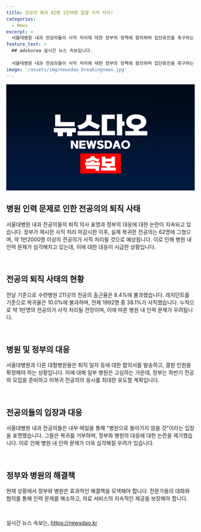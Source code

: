 ```yaml
---
title: 전공의 복귀 62명 1만여명 일괄 사직 처리!
categories:
  - News
excerpt: >
  서울대병원 내과 전공의들이 사직 처리에 대한 정부의 정책에 항의하며 집단휴진을 촉구하는 상황이다. 사직 처리 마감 시한일에는 8.4%의 전공의만 출근하며, 1216명이 사직 처리되었다. 정부는 이에 대한 전문 부서 모집을 시작하고 의사들을 설득할 계획이다. 전공의들은 퇴직에 대해 내부 메일을 통해 항의하며 일방적인 조치에 대한 무대응을 결의하였다. 병원은 결원 인원을 확정하고 하반기 전공의 모집을 진행할 예정이다.
feature_text: >
  ## adskorea 실시간 뉴스 속보입니다.

  서울대병원 내과 전공의들이 사직 처리에 대한 정부의 정책에 항의하며 집단휴진을 촉구하는 상황이다. 사직 처리 마감 시한일에는 8.4%의 전공의만 출근하며, 1216명이 사직 처리되었다. 정부는 이에 대한 전문 부서 모집을 시작하고 의사들을 설득할 계획이다. 전공의들은 퇴직에 대해 내부 메일을 통해 항의하며 일방적인 조치에 대한 무대응을 결의하였다. 병원은 결원 인원을 확정하고 하반기 전공의 모집을 진행할 예정이다.
image: '/assets/img/newsdao_breakingnews.jpg'
---
```


<p><img src="/assets/img/newsdao_breakingnews.jpg" alt="adskorea 속보" /></p>

<h2 data-ke-size="size26">병원 인력 문제로 인한 전공의의 퇴직 사태</h2>

<p>서울대병원 내과 전공의들의 퇴직 의사 표명과 정부의 대응에 대한 논란이 지속되고 있습니다. 정부가 제시한 사직 처리 마감시한 이후, 실제 복귀한 전공의는 62명에 그쳤으며, 약 1만2000명 이상의 전공의가 사직 처리될 것으로 예상됩니다. 이로 인해 병원 내 인력 문제가 심각해지고 있는데, 이에 대한 대응이 시급한 상황입니다.</p>

<p data-ke-size="size16">&nbsp;</p>

<h2 data-ke-size="size24">전공의 퇴직 사태의 현황</h2>

<p>전날 기준으로 수련병원 211곳의 전공의 출근율은 8.4%에 불과했습니다. 레지던트를 기준으로 복귀율은 10.0%에 불과하며, 전체 1992명 중 38.1%가 사직했습니다. 누적으로 약 1만명의 전공의가 사직 처리될 전망이며, 이에 따른 병원 내 인력 문제가 우려됩니다.</p>

<p data-ke-size="size16">&nbsp;</p>

<h2 data-ke-size="size24">병원 및 정부의 대응</h2>

<p>서울대병원과 다른 대형병원들은 퇴직 일자 등에 대한 합의서를 발송하고, 결원 인원을 확정해야 하는 상황입니다. 이에 대해 일부 병원은 고심하는 가운데, 정부는 하반기 전공의 모집을 준비하고 미복귀 전공의의 응시를 최대한 유도할 계획입니다.</p>

<p data-ke-size="size16">&nbsp;</p>

<h2 data-ke-size="size24">전공의들의 입장과 대응</h2>

<p>서울대병원 내과 전공의들은 내부 메일을 통해 "병원으로 돌아가지 않을 것"이라는 입장을 표명했습니다. 그들은 복귀를 거부하며, 정부와 병원의 대응에 대한 논란을 제기했습니다. 이로 인해 병원 내 인력 문제가 더욱 심각해질 우려가 있습니다.</p>

<p data-ke-size="size16">&nbsp;</p>

<h2 data-ke-size="size24">정부와 병원의 해결책</h2>

<p>현재 상황에서 정부와 병원은 효과적인 해결책을 모색해야 합니다. 전문가들의 대화와 협의를 통해 인력 문제를 해소하고, 의료 서비스의 지속적인 제공을 보장해야 합니다. </p>

<p data-ke-size="size16">&nbsp;</p>
실시간 뉴스 속보는, <a href="https://newsdao.kr" rel="dofollow">https://newsdao.kr</a>


